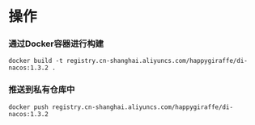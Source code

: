# 操作
### 通过Docker容器进行构建
```
docker build -t registry.cn-shanghai.aliyuncs.com/happygiraffe/di-nacos:1.3.2 .
```

### 推送到私有仓库中
```
docker push registry.cn-shanghai.aliyuncs.com/happygiraffe/di-nacos:1.3.2
```